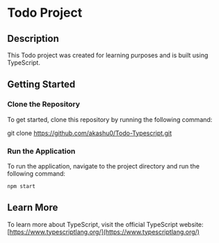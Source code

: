 # Todo Project

## Description

This Todo project was created for learning purposes and is built using TypeScript.

## Getting Started

### Clone the Repository

To get started, clone this repository by running the following command:

git clone https://github.com/akashu0/Todo-Typescript.git

### Run the Application

To run the application, navigate to the project directory and run the following command:

`npm start`

## Learn More

To learn more about TypeScript, visit the official TypeScript website: [https://www.typescriptlang.org/](https://www.typescriptlang.org/)
